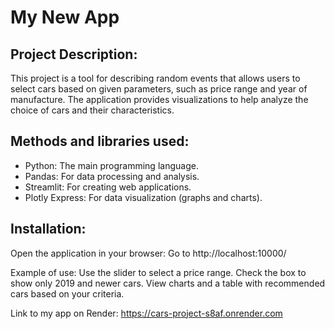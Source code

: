 # **My New App**  

## **Project Description:**
This project is a tool for describing random events that allows users to select cars based on given parameters, such as price range and year of manufacture. The application provides visualizations to help analyze the choice of cars and their characteristics.

## Methods and libraries used: 
- Python: The main programming language.
- Pandas: For data processing and analysis.
- Streamlit: For creating web applications.
- Plotly Express: For data visualization (graphs and charts).

## Installation:
Open the application in your browser: Go to http://localhost:10000/

Example of use:
Use the slider to select a price range.
Check the box to show only 2019 and newer cars.
View charts and a table with recommended cars based on your criteria.


Link to my app on Render:
https://cars-project-s8af.onrender.com
